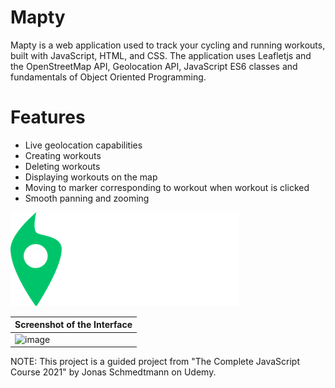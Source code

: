# Mapty
Mapty is a web application used to track your cycling and running workouts, built with JavaScript, HTML, and CSS. The application uses Leafletjs and the OpenStreetMap API, Geolocation API, JavaScript ES6 classes and fundamentals of Object Oriented Programming.

# Features
- Live geolocation capabilities
- Creating workouts
- Deleting workouts
- Displaying workouts on the map
- Moving to marker corresponding to workout when workout is clicked
- Smooth panning and zooming

![image](https://github.com/Stephenwang3801/Mapty/blob/main/logo.png?raw=true)

| Screenshot of the Interface|
|----------------------------|
| ![image](https://user-images.githubusercontent.com/25191547/136894375-68843dd4-1b05-40f9-a29b-fdada68287fd.png) |

NOTE: This project is a guided project from "The Complete JavaScript Course 2021" by Jonas Schmedtmann on Udemy.
